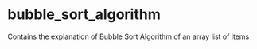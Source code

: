 # bubble_sort_algorithm
Contains the explanation of Bubble Sort Algorithm of an array list of items
